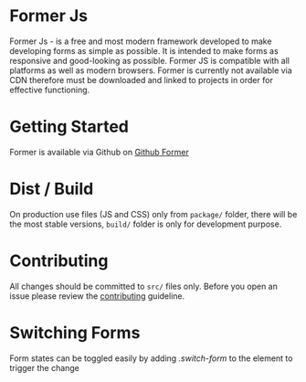 # Former Js

Former Js - is a free and most modern framework developed to make developing forms as simple as possible. It is intended to make forms as responsive and good-looking as possible. Former JS is compatible with all platforms as well as modern browsers. Former is currently not available via CDN therefore must be downloaded and linked to projects in order for effective functioning.

# Getting Started
Former is available via Github on
[Github Former](https://github.com/tonysaah/form-js/blob/master/)

# Dist / Build

On production use files (JS and CSS) only from `package/` folder, there will be the most stable versions, `build/` folder is only for development purpose.

# Contributing

All changes should be committed to `src/` files only. Before you open an issue please review the [contributing](https://github.com/nolimits4web/Swiper/blob/master/CONTRIBUTING.md) guideline.

# Switching Forms
Form states can be toggled easily by adding *.switch-form* to the element to trigger the change
